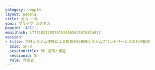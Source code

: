 ```yaml
---
category: people
layout: people
title: 丸山 一貴
yomi: マルヤマ カズタカ
pageid: '4011'
emailhash: 1771182120370f5340b563107d82a812
session:
- title: 学外システム連携による教育用計算機システムプリントサービスの利用動向
  psid: 5H-3
  sessiontitle: 5H 運用と実証
  sessionid: 5h
  role: 発表者
---
```

